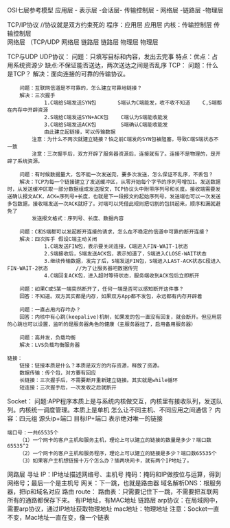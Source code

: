 OSI七层参考模型
    应用层 - 表示层 -会话层- 传输控制层 - 网络层 -链路层 -物理层 

TCP/IP协议    //协议就是双方约束死的
    程序：应用层                            应用层
    内核：传输控制层                        传输控制层     
          网络层 （TCP/UDP                  网络层
          链路层                            链路层
          物理层                            物理层

TCP与UDP
    UDP协议：
    问题：只填写目标和内容，发出去完事
         特点：优点：占用系统资源少
              缺点:不保证能否送达，两次送达之间是否乱序
    TCP：
        问题：什么是TCP？
        解决：面向连接的可靠的传输协议。

        问题：互联网信道是不可靠的，怎么建立可靠地链接？
        解决：三次握手
                1.C端给S端发送SYN包       S端认为C端能发，收不收不知道    C,S端都在内存中开辟资源
                2.S端给C端发送SYN+ACK包    C端认为S端能收能发
                3.C端给S端发送ACK包        S端确认C端能收能发
                由此建立起链接，可以传输数据
            注意：为什么不两次就建立链接？怕之前C端发的SYN包被阻塞，导致C端S端状态不一致
            注意：三次握手后，双方开辟了服务器资源后，连接就有了。连接不是物理的，是开辟了系统资源。

        问题：有时候数据量大，包不能一次发送完，要多次发送，怎么保证不乱序，不丢包？
        解决：TCP为每一个链接建立了发送缓冲区，从零开始每个字节的序列号增加1。发送数据时，从发送缓冲区取一部分数据组成发送报文，TCP协议头中附带序列号和长度。接收端需要发送确认报文ACK，ACK=序列号+长度，也就是下一段报文的起始序列号。发送端也可以一次发送多包数据，接收端发送一次ACK就好了。对端可以凭借此规则把切割的包拼起来，顺序和漏就避免了
            发送报文格式：序列号、长度、数据内容

        问题：C和S端都可以发起断开连接的请求，怎么在不稳定的信道中可靠的断开连接？
        解决：四次挥手 假设C端主动关闭
                1.C端发送FIN包，表示要关闭连接，C端进入FIN-WAIT-1状态
                2.S端接收后，S端发送ACK包，表示知道了，S端进入CLOSE-WAIT状态
                3.继续传输数据，发完了后，S端发送FIN包，S端进入LAST-ACK状态C段进入FIN-WAIT-2状态         //为了让服务器吧数据传完
                4.C端回复ACK包，进入超时等待状态，服务端收到ACK包后立即断开
        
        问题：如果C或S某一端突然断开了，任何一端是否可以感知断开这件事？
        回答：不知道。双方其实都是内存，如果双方App都不发包，永远都有内存开辟着
        
        问题：一直占用内存咋办？
        回答：内核中有心跳(keepalive)机制，如果发的包一直没有回复，就会断开。但应用层的心跳也可以设置，监听的是服务器角色的健康（主服务器挂了，启用备用服务器）

        问题：高并发，负载均衡
        解决：LVS负载均衡服务器

    链接：
        链接：链接本质是什么？本质是双方的内存资源，释放了资源。    
        数据传输：传个包，对方要有回应    
        长链接：三次握手后，不需要断开重新建立链接。其实就是while循环
        短连接：三次握手后，一次发收之后就断开


Socket： 
    问题:APP程序本质上是与系统内核做交互，内核里有接收队列，发送队列。内核统一调度管理。本质上是单机
    怎么让不同主机、不同应用之间通信？
    内容：四元组 源头ip+端口  目标IP+端口  表示绝对唯一的链接 

    端口号：一共65535个  
        （1）一个网卡的客户主机和服务主机，理论上可以建立的链接的数量是多少？端口数65535^2 
        （2）一个网卡的客户主机和服务程序，理论上可以建立的链接是多少？端口数65535个
        （3）如果客户主机想链接十万个怎么办？插两块网卡，就有两个IP地址了。

网路层
    寻址 IP：IP地址描述网络号、主机号
        掩码：掩码和IP做按位与运算，得到网络号；最后一个是主机号
        网关：下一跳，也就是路由器
        域名解析DNS：根服务器，把ip和域名对应
    路由 route：
        路由表：只需要记住下一跳，不需要把互联网所有的通路都保存下来。
        有IP地址，有MAC地址
链路层
    arp协议：在局域网中，需要arp协议，通过IP地址获取物理地址
    mac地址：物理地址
    注意：Socket一直不变，Mac地址一直在变，像一个链表



